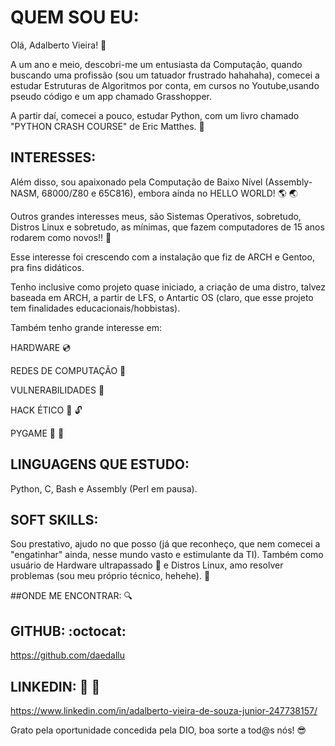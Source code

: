 # QUEM SOU EU:

Olá, Adalberto Vieira! :wave:

A um ano e meio, descobri-me um entusiasta da Computação, quando buscando uma profissão (sou um tatuador frustrado hahahaha), comecei a estudar Estruturas de Algoritmos por conta, em cursos no Youtube,usando pseudo código e um app chamado Grasshopper.

A partir daí, comecei a pouco, estudar Python, com um livro chamado "PYTHON CRASH COURSE" de Eric Matthes. :snake:

## INTERESSES:

Além disso, sou apaixonado pela Computação de Baixo Nível (Assembly-NASM, 68000/Z80 e 65C816), embora ainda no HELLO WORLD! :earth_americas: :earth_asia:

Outros grandes interesses meus, são Sistemas Operativos, sobretudo, Distros Linux e sobretudo, as mínimas, que fazem computadores de 15 anos rodarem como novos!! :penguin:

Esse interesse foi crescendo com a instalação que fiz de ARCH e Gentoo, pra fins didáticos.

Tenho inclusive como projeto quase iniciado, a criação de uma distro, talvez baseada em ARCH, a partir de LFS, o Antartic OS (claro, que esse projeto tem finalidades educacionais/hobbistas).

Também tenho grande interesse em:

HARDWARE :cd:

REDES DE COMPUTAÇÃO :satellite:

VULNERABILIDADES :eyes:

HACK ÉTICO :muscle: :unlock:

PYGAME :snake: :space_invader:

## LINGUAGENS QUE ESTUDO:
Python, C, Bash  e Assembly (Perl em pausa).

## SOFT SKILLS:
Sou prestativo, ajudo no que posso (já que reconheço, que nem comecei a "engatinhar" ainda, nesse mundo vasto e estimulante da TI).
Também como usuário de Hardware ultrapassado :turtle: e Distros Linux, amo resolver problemas (sou meu próprio técnico, hehehe). :wrench:

##ONDE ME ENCONTRAR: :mag:

## GITHUB: :octocat:
https://github.com/daedallu

## LINKEDIN: :hammer: :wrench:
https://www.linkedin.com/in/adalberto-vieira-de-souza-junior-247738157/


Grato pela oportunidade concedida pela DIO, boa sorte a tod@s nós! :sunglasses:
